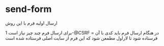 # send-form
ارسال اولیه فرم با این روش




برای ارسال فرم چند چیز نیاز است 
1-@CSRF = در هنگام ارسال فرم باید کدی با آن فرستاده شود تا لاراول مطمعن شود که این فرم از سایت اصلی فرستاده شده است
